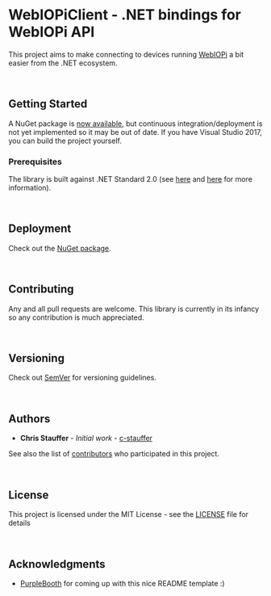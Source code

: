 # WebIOPiClient - .NET bindings for WebIOPi API

This project aims to make connecting to devices running [WebIOPi](https://webiopi.trouch.com/) a bit easier from the .NET ecosystem.

<br>

## Getting Started

A NuGet package is [now available](https://www.nuget.org/packages/WebIOPiClient), but continuous integration/deployment is not yet implemented so it may be out of date. If you have Visual Studio 2017, you can build the project yourself.

### Prerequisites

The library is built against .NET Standard 2.0 (see [here](https://docs.microsoft.com/en-us/dotnet/standard/net-standard) and [here](https://github.com/dotnet/standard/blob/master/docs/versions/netstandard2.0.md) for more information).

<br>

## Deployment

Check out the [NuGet package](https://www.nuget.org/packages/WebIOPiClient).

<br>

## Contributing

Any and all pull requests are welcome. This library is currently in its infancy so any contribution is much appreciated.

<br>

## Versioning

Check out [SemVer](http://semver.org/) for versioning guidelines.

<br>

## Authors

* **Chris Stauffer** - *Initial work* - [c-stauffer](https://github.com/c-stauffer)

See also the list of [contributors](https://github.com/c-stauffer/WebIOPiClient/contributors) who participated in this project.

<br>

## License

This project is licensed under the MIT License - see the [LICENSE](LICENSE) file for details

<br>

## Acknowledgments

* [PurpleBooth](https://github.com/PurpleBooth) for coming up with this nice README template :)
